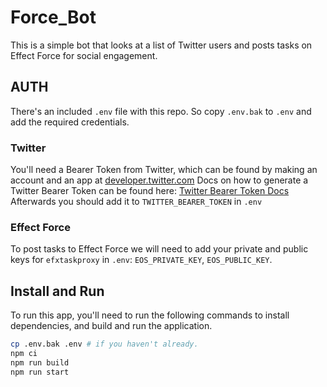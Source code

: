 # Force_Bot

This is a simple bot that looks at a list of Twitter users and posts tasks on Effect Force for social engagement.

## AUTH

There's an included `.env` file with this repo.
So copy `.env.bak` to `.env` and add the required credentials.

### Twitter

You'll need a Bearer Token from Twitter, which can be found by making an account and an app at [developer.twitter.com](https://developer.twitter.com)
Docs on how to generate a Twitter Bearer Token can be found here: [Twitter Bearer Token Docs](https://developer.twitter.com/en/docs/authentication/oauth-2-0/bearer-tokens)
Afterwards you should add it to `TWITTER_BEARER_TOKEN` in `.env`

### Effect Force

To post tasks to Effect Force we will need to add your private and public keys for `efxtaskproxy` in `.env`: `EOS_PRIVATE_KEY`, `EOS_PUBLIC_KEY`.

## Install and Run

To run this app, you'll need to run the following commands to install dependencies, and build and run the application.

```bash
cp .env.bak .env # if you haven't already.
npm ci
npm run build
npm run start
```
